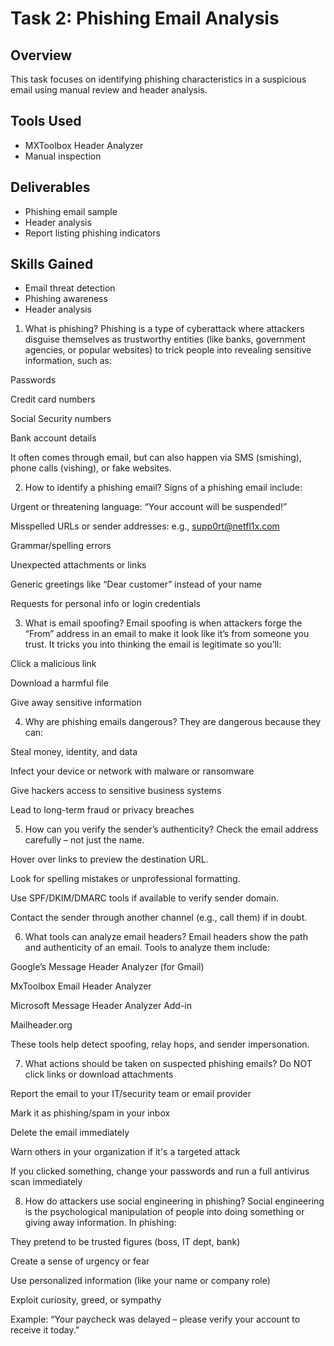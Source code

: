 # Task 2: Phishing Email Analysis

## Overview
This task focuses on identifying phishing characteristics in a suspicious email using manual review and header analysis.

## Tools Used
- MXToolbox Header Analyzer
- Manual inspection

## Deliverables
- Phishing email sample
- Header analysis
- Report listing phishing indicators

## Skills Gained
- Email threat detection
- Phishing awareness
- Header analysis


1. What is phishing?
Phishing is a type of cyberattack where attackers disguise themselves as trustworthy entities (like banks, government agencies, or popular websites) to trick people into revealing sensitive information, such as:

Passwords

Credit card numbers

Social Security numbers

Bank account details

It often comes through email, but can also happen via SMS (smishing), phone calls (vishing), or fake websites.

2. How to identify a phishing email?
Signs of a phishing email include:

Urgent or threatening language: “Your account will be suspended!”

Misspelled URLs or sender addresses: e.g., supp0rt@netfl1x.com

Grammar/spelling errors

Unexpected attachments or links

Generic greetings like “Dear customer” instead of your name

Requests for personal info or login credentials

3. What is email spoofing?
Email spoofing is when attackers forge the “From” address in an email to make it look like it’s from someone you trust.
It tricks you into thinking the email is legitimate so you’ll:

Click a malicious link

Download a harmful file

Give away sensitive information

4. Why are phishing emails dangerous?
They are dangerous because they can:

Steal money, identity, and data

Infect your device or network with malware or ransomware

Give hackers access to sensitive business systems

Lead to long-term fraud or privacy breaches

5. How can you verify the sender’s authenticity?
Check the email address carefully – not just the name.

Hover over links to preview the destination URL.

Look for spelling mistakes or unprofessional formatting.

Use SPF/DKIM/DMARC tools if available to verify sender domain.

Contact the sender through another channel (e.g., call them) if in doubt.

6. What tools can analyze email headers?
Email headers show the path and authenticity of an email. Tools to analyze them include:

Google’s Message Header Analyzer (for Gmail)

MxToolbox Email Header Analyzer

Microsoft Message Header Analyzer Add-in

Mailheader.org

These tools help detect spoofing, relay hops, and sender impersonation.

7. What actions should be taken on suspected phishing emails?
Do NOT click links or download attachments

Report the email to your IT/security team or email provider

Mark it as phishing/spam in your inbox

Delete the email immediately

Warn others in your organization if it's a targeted attack

If you clicked something, change your passwords and run a full antivirus scan immediately

8. How do attackers use social engineering in phishing?
Social engineering is the psychological manipulation of people into doing something or giving away information. In phishing:

They pretend to be trusted figures (boss, IT dept, bank)

Create a sense of urgency or fear

Use personalized information (like your name or company role)

Exploit curiosity, greed, or sympathy

Example: “Your paycheck was delayed – please verify your account to receive it today.”

